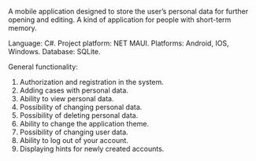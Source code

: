 A mobile application designed to store the user’s personal data for further opening and editing. A kind of application for people with short-term memory.

Language: C#.
Project platform: NET MAUI.
Platforms: Android, IOS, Windows.
Database: SQLite.

General functionality:
1. Authorization and registration in the system.
2. Adding cases with personal data.
3. Ability to view personal data.
4. Possibility of changing personal data.
5. Possibility of deleting personal data.
6. Ability to change the application theme.
7. Possibility of changing user data.
8. Ability to log out of your account.
9. Displaying hints for newly created accounts.
